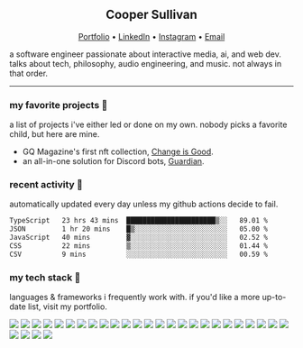 <h2 align="center">Cooper Sullivan</h2>
<p align="center">
  <a href="https://coopersully.me">Portfolio</a> •
  <a href="https://linkedin.com/in/coopersully">LinkedIn</a> •
    <a href="https://instagram.com/coopersully">Instagram</a> •
    <a href="mailto:coopersully02@gmail.com">Email</a>
</p>

a software engineer passionate about interactive media, ai, and web dev. talks about tech, philosophy, audio engineering, and music. not always in that order.

---

### my favorite projects 🧃
a list of projects i've either led or done on my own. nobody picks a favorite child, but here are mine.
- GQ Magazine's first nft collection, [Change is Good](https://opensea.io/collection/gq3-issue-001-change-is-good).
- an all-in-one solution for Discord bots, [Guardian](https://guardian.coopersully.me/).

### recent activity 📆
automatically updated every day unless my github actions decide to fail.
<!--START_SECTION:waka-->

```txt
TypeScript   23 hrs 43 mins  ██████████████████████▒░░   89.01 %
JSON         1 hr 20 mins    █▒░░░░░░░░░░░░░░░░░░░░░░░   05.00 %
JavaScript   40 mins         ▓░░░░░░░░░░░░░░░░░░░░░░░░   02.52 %
CSS          22 mins         ▒░░░░░░░░░░░░░░░░░░░░░░░░   01.44 %
CSV          9 mins          ░░░░░░░░░░░░░░░░░░░░░░░░░   00.59 %
```

<!--END_SECTION:waka-->


### my tech stack 🧰
languages & frameworks i frequently work with. if you'd like a more up-to-date list, visit my portfolio.

![](https://img.shields.io/badge/Python-3776AB?style=for-the-badge&logo=python&logoColor=white)
![](https://img.shields.io/badge/HTML-239120?style=for-the-badge&logo=html5&logoColor=white)
![](https://img.shields.io/badge/CSS-239120?&style=for-the-badge&logo=css3&logoColor=white)
![](https://img.shields.io/badge/.NET-5C2D91?style=for-the-badge&logo=.net&logoColor=white)
![](https://img.shields.io/badge/Node.js-43853D?style=for-the-badge&logo=node.js&logoColor=white)
![](https://img.shields.io/badge/JavaScript-323330?style=for-the-badge&logo=javascript&logoColor=F7DF1E)
![](https://img.shields.io/badge/C-00599C?style=for-the-badge&logo=c&logoColor=white)
![](https://img.shields.io/badge/C%2B%2B-00599C?style=for-the-badge&logo=c%2B%2B&logoColor=white)
![](https://img.shields.io/badge/C%23-239120?style=for-the-badge&logo=c-sharp&logoColor=white)
![](https://img.shields.io/badge/Java-ED8B00?style=for-the-badge&logo=openjdk&logoColor=white)
![](https://img.shields.io/badge/Swift-FA7343?style=for-the-badge&logo=swift&logoColor=white)
![](https://img.shields.io/badge/Markdown-000000?style=for-the-badge&logo=markdown&logoColor=white)
![](https://img.shields.io/badge/Shell_Script-121011?style=for-the-badge&logo=gnu-bash&logoColor=white)
![](https://img.shields.io/badge/Bootstrap-563D7C?style=for-the-badge&logo=bootstrap&logoColor=white)
![](https://img.shields.io/badge/Django-092E20?style=for-the-badge&logo=django&logoColor=white)
![](https://img.shields.io/badge/Flask-000000?style=for-the-badge&logo=flask&logoColor=white)
![](https://img.shields.io/badge/MySQL-00000F?style=for-the-badge&logo=mysql&logoColor=white)
![](https://img.shields.io/badge/PostgreSQL-316192?style=for-the-badge&logo=postgresql&logoColor=white)
![](https://img.shields.io/badge/MongoDB-4EA94B?style=for-the-badge&logo=mongodb&logoColor=white)
![](https://img.shields.io/badge/SQLite-07405E?style=for-the-badge&logo=sqlite&logoColor=white)
![](https://img.shields.io/badge/Unity-100000?style=for-the-badge&logo=unity&logoColor=white)
![](https://img.shields.io/badge/Amazon_AWS-232F3E?style=for-the-badge&logo=amazon-aws&logoColor=white)
![](https://img.shields.io/badge/Microsoft_Excel-217346?style=for-the-badge&logo=microsoft-excel&logoColor=white)
![](https://img.shields.io/badge/Microsoft_PowerPoint-B7472A?style=for-the-badge&logo=microsoft-powerpoint&logoColor=white)
![](https://img.shields.io/badge/Microsoft_SQL_Server-CC2927?style=for-the-badge&logo=microsoft-sql-server&logoColor=white)
![](https://img.shields.io/badge/Microsoft_Office-D83B01?style=for-the-badge&logo=microsoft-office&logoColor=white)
![](https://img.shields.io/badge/Microsoft_SharePoint-0078D4?style=for-the-badge&logo=microsoft-sharepoint&logoColor=white)
![](https://img.shields.io/badge/Microsoft_Word-2B579A?style=for-the-badge&logo=microsoft-word&logoColor=white)
![](https://img.shields.io/badge/Powershell-2CA5E0?style=for-the-badge&logo=powershell&logoColor=white)

